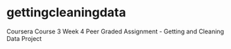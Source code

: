 # gettingcleaningdata
Coursera Course 3 Week 4 Peer Graded Assignment - Getting and Cleaning Data Project 
